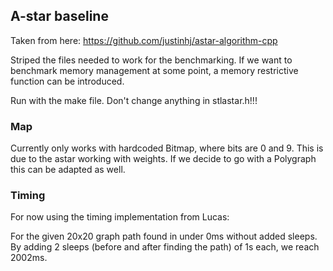 ## A-star baseline

Taken from here: https://github.com/justinhj/astar-algorithm-cpp

Striped the files needed to work for the benchmarking. If we want to benchmark memory management at some point, a memory restrictive function can be introduced.

Run with the make file. Don't change anything in stlastar.h!!!

### Map

Currently only works with hardcoded Bitmap, where bits are 0 and 9. This is due to the astar working with weights. If we decide to go with a Polygraph this can be adapted as well.

### Timing

For now using the timing implementation from Lucas:

For the given 20x20 graph path found in under 0ms without added sleeps. By adding 2 sleeps (before and after finding the path) of 1s each, we reach 2002ms.
